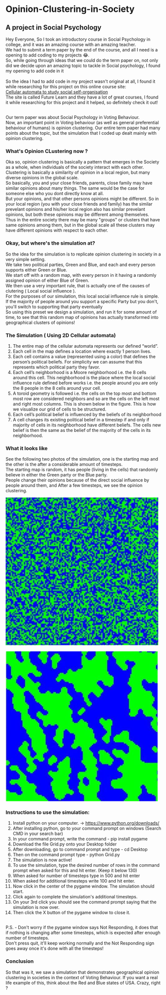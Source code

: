 # Opinion-Clustering-in-Society

## A project in Social Psychology 

Hey Everyone, So I took an introductory course in Social Psychology in college, and it was an amazing course with an amazing teacher.<br>
We had to submit a term paper by the end of the course, and all I need is a opening to add coding to my projects 😂. <br>
So, while going through ideas that we could do the term paper on, not only did we decide upon an amazing topic to tackle in Social psychology, I found my opening to add code in it <br>
<br>
So the idea I had to add code in my project wasn't original at all, I found it while researching for this project on this online course site: <br> 
[Cellular automata to study social self-organisation](https://www.futurelearn.com/courses/complexity-and-uncertainty/9/todo/97429) <br>
The site is called Future Learn and they have a lot of great courses, I found it while researching for this project and it helped, so definitely check it out! <br><br>

Our term paper was about Social Psychology in Voting Behaviour. <br>
Now, an important point in Voting behaviour (as well as general preferential behaviour of humans) is opinion clustering. 
Our entire term paper had many points about the topic, but the simulation that I coded up dealt mainly with opinion clustering. 

### What's Opinion CLustering now ? 
Oka so, opinion clustering is basically a pattern that emerges in the Society as a whole, when individuals of the society interact with each other. <br>
Clustering is basically a similarity of opinion in a local region, but many diverse opinions in the global scale. <br>
So basically, you and your close friends, parents, close family may have similar opinions about many things. The same would be the case for someone else who you dont directly know at all. <br>
But your opinions, and that other persons opinions might be different. So in your local region (you with your close friends and family) has the similar prevelant opinions and his/her local region also has similar prevelant opinions, but both these opinions may be different among themselves. <br>
Thus in the entire society there may be many "groups" or clusters that have same opinions among them, but in the global scale all these clusters may have different opinions with respect to each other. <br>

### Okay, but where's the simulation at?
So the idea for the simulation is to replicate opinion clustering in society in a very simple setting. <br>
We take two political parties, Green and Blue, and each and every person supports either Green or Blue. <br>
We start off with a random map, with every person in it having a randomly assigned opinion of either Blue of Green. <br> 
We then use a very important rule, that is actually one of the causes of clutering ( Local social influence ). <br>
For the purposes of our simulation, this local social influence rule is simple. If the majority of people around you support a specific Party but you don't, you'll switch to supporting that party eventually <br>
So using this preset we design a simulation, and run it for some amount of time, to see that this random map of opinions has actually transformed into geographical clusters of opinions! <br>

### The Simulation ( Using 2D Cellular automata)

1. The entire map of the cellular automata represents our defined “world”. 
2. Each cell in the map defines a location where exactly 1 person lives. 
3. Each cell contains a value (represented using a color) that defines the person’s political beliefs.
For simplicity we can assume that this represents which political party they favor.
4. Each cell’s neighborhood is a Moore neighborhood i.e. the 8 cells around this cell.
This neighborhood is the place where the local social influence rule defined before works i.e. the people around you are only the 8 people in the 8 cells around your cell.
5. A toroid geometry is followed i.e. the cells on the top most and bottom most row are
considered neighbors and so are the cells on the left most and right most columns. This is
shown below in the figure. This is how we visualize our grid of cells to be structured.
6. Each cell’s political belief is influenced by the beliefs of its neighborhood
7. A cell changes its existing political belief in a timestep if and only if majority of cells in its
neighborhood have different beliefs. The cells new belief is then the same as the belief of the
majority of the cells in its neighborhood. 

### What it looks like

See the following two photos of the simulation, one is the starting map and the other is the after a considerable amount of timesteps. <br>
The starting map is random, it has people (living in the cells) that randomly believe in either the Green party or the Blue party. <br>
People change their opinions because of the direct social influence by people around them, and After a few timesteps, we see the opinion clustering. <br>

![Image1](https://github.com/astitva1905/Opinion-Clustering-in-Society/blob/main/Image1.jpeg)<br><br>
![Image2](https://github.com/astitva1905/Opinion-Clustering-in-Society/blob/main/Image2.jpeg)<br>

### Instructions to use the simulation:

1. Install python on your computer. -> https://www.python.org/downloads/
2. After installing python, go to your command prompt on windows (Search CMD in your search bar) 
3. In your command prompt, write the command - pip install pygame
4. Download the file Grid.py onto your Desktop folder
5. After downloading, go to command prompt and type - cd Desktop 
6. Then on the command prompt type - python Grid.py
7. The simulation is now active!
8. To use the simulation, type the desired number of rows in the command prompt when asked for this and hit enter. (Keep it below 130)
9. When asked for number of timesteps type in 500  and hit enter
10. When asked for additional timesteps write 100 and hit enter.
11. Now click in the center of the pygame window. The simulation should start. 
12. Click again to complete the simulation's additional timesteps.
13. On your 3rd click you should see the command prompt saying that the simulation is now over. 
14. Then click the X button of the pygame window to close it. 
<br>
P.S. - Don't worry if the pygame window says Not Responding, it does that if nothing is changing after some timesteps, which is expected after enough number of timesteps. <br>
Don't press quit, it'll keep working normally and the Not Responding sign goes away once it's done with all the timesteps!

### Conclusion

So that was it, we saw a simulation that demonstrates geographical opinion clustering in societies in the context of Voting Behaviour. If you want a real life example of this, think about the Red and Blue states of USA. Crazy, right ?

